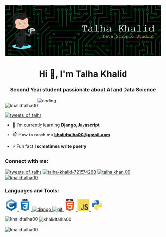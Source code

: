 ![Header](./github-header-image.png)

<h1 align="center">Hi 👋, I'm Talha Khalid</h1>
<h3 align="center">Second Year student passionate about AI and Data Science</h3>
<img align ="right" alt ="coding" width="400" src="https://cdn.dribbble.com/users/1162077/screenshots/3848914/programmer.gif">

<p align="left"> <img src="https://komarev.com/ghpvc/?username=khalidtalha00&label=Profile%20views&color=0e75b6&style=flat" alt="khalidtalha00" /> </p>

<p align="left"> <a href="https://twitter.com/tweets_of_talha" target="blank"><img src="https://img.shields.io/twitter/follow/tweets_of_talha?logo=twitter&style=for-the-badge" alt="tweets_of_talha" /></a> </p>

- 🌱 I’m currently learning **Django,Javascript**

- 📫 How to reach me **khalidtalha00@gmail.com**

- ⚡ Fun fact **I sometimes write poetry**

<h3 align="left">Connect with me:</h3>
<p align="left">
<a href="https://twitter.com/tweets_of_talha" target="blank"><img align="center" src="https://raw.githubusercontent.com/rahuldkjain/github-profile-readme-generator/master/src/images/icons/Social/twitter.svg" alt="tweets_of_talha" height="30" width="40" /></a>
<a href="https://linkedin.com/in/talha-khalid-721574268" target="blank"><img align="center" src="https://raw.githubusercontent.com/rahuldkjain/github-profile-readme-generator/master/src/images/icons/Social/linked-in-alt.svg" alt="talha-khalid-721574268" height="30" width="40" /></a>
<a href="https://instagram.com/talha.khan_00" target="blank"><img align="center" src="https://raw.githubusercontent.com/rahuldkjain/github-profile-readme-generator/master/src/images/icons/Social/instagram.svg" alt="talha.khan_00" height="30" width="40" /></a>
<a href="https://www.hackerrank.com/khalidtalha00" target="blank"><img align="center" src="https://raw.githubusercontent.com/rahuldkjain/github-profile-readme-generator/master/src/images/icons/Social/hackerrank.svg" alt="khalidtalha00" height="30" width="40" /></a>
</p>

<h3 align="left">Languages and Tools:</h3>
<p align="left"> <a href="https://www.cprogramming.com/" target="_blank" rel="noreferrer"> <img src="https://raw.githubusercontent.com/devicons/devicon/master/icons/c/c-original.svg" alt="c" width="40" height="40"/> </a> <a href="https://www.w3schools.com/css/" target="_blank" rel="noreferrer"> <img src="https://raw.githubusercontent.com/devicons/devicon/master/icons/css3/css3-original-wordmark.svg" alt="css3" width="40" height="40"/> </a> <a href="https://www.djangoproject.com/" target="_blank" rel="noreferrer"> <img src="https://cdn.worldvectorlogo.com/logos/django.svg" alt="django" width="40" height="40"/> </a> <a href="https://git-scm.com/" target="_blank" rel="noreferrer"> <img src="https://www.vectorlogo.zone/logos/git-scm/git-scm-icon.svg" alt="git" width="40" height="40"/> </a> <a href="https://www.w3.org/html/" target="_blank" rel="noreferrer"> <img src="https://raw.githubusercontent.com/devicons/devicon/master/icons/html5/html5-original-wordmark.svg" alt="html5" width="40" height="40"/> </a> <a href="https://developer.mozilla.org/en-US/docs/Web/JavaScript" target="_blank" rel="noreferrer"> <img src="https://raw.githubusercontent.com/devicons/devicon/master/icons/javascript/javascript-original.svg" alt="javascript" width="40" height="40"/> </a> <a href="https://www.python.org" target="_blank" rel="noreferrer"> <img src="https://raw.githubusercontent.com/devicons/devicon/master/icons/python/python-original.svg" alt="python" width="40" height="40"/> </a> </p>

<p><img align="left" src="https://github-readme-stats.vercel.app/api/top-langs?username=khalidtalha00&show_icons=true&locale=en&layout=compact" alt="khalidtalha00" /></p>

<p>&nbsp;<img align="center" src="https://github-readme-stats.vercel.app/api?username=khalidtalha00&show_icons=true&locale=en" alt="khalidtalha00" /></p>

<p><img align="center" src="https://github-readme-streak-stats.herokuapp.com/?user=khalidtalha00&" alt="khalidtalha00" /></p>

